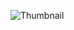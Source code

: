 ![Thumbnail]([https://github.com/user-attachments/assets/c372441e-e1bf-4ac3-b6c1-edc7fcd6d16b](https://github.com/EiRuMF21/Presensi-FE/blob/main/public/image/Screenshot%202024-10-09%20135217.png))
